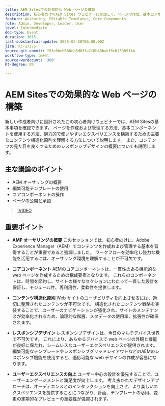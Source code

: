 ```yaml
---
title: AEM Sitesでの効果的な Web ページの構築
description: 初心者向けのAEM Sites ウェビナーに参加して、ページの作成、基本コンポーネント、コンテンツの構造化、レスポンシブデザインを、AEMのオーサリング、編集可能なテンプレート、コアコンポーネント、ページの公開の主要なポイントと共に学びましょう。
feature: Authoring, Editable Templates, Core Components
role: Admin, Developer, Leader, User
level: Intermediate
doc-type: Event
duration: 3015
last-substantial-update: 2025-02-20T00:00:00Z
jira: KT-17376
source-git-commit: f63e6bcb608eb6d03fa2f8b43babf0cb13909f4b
workflow-type: tm+mt
source-wordcount: '300'
ht-degree: 0%

---
```



# AEM Sitesでの効果的な Web ページの構築

新しい作成者向けに設計されたこの初心者向けウェビナーでは、AEM Sitesの基本事項を確認できます。 ページを作成および管理する方法、基本コンポーネントを使用する方法、魅力的で使いやすいエクスペリエンスを構築するための主要なコンテンツ構造化原則を理解する方法について説明します。 また、コンテンツの見た目を良くするためのレスポンシブデザインの概要についても説明します。

## 主な議論のポイント

* AEM オーサリングの概要
* 編集可能テンプレートの使用
* コアコンポーネントの操作
* ページの公開と承認

>[!VIDEO](https://video.tv.adobe.com/v/3444455/?learn=on&enablevpops)

## 重要ポイント

* **AMP オーサリングの概要** このセッションでは、初心者向けに、Adobe Experience Manager（AEM）でコンテンツを作成および管理する基本を習得することが重要であると強調しました。 ワークフローを効率化し強力な機能を活用するには、オーサリング環境を理解することが不可欠です。

* **コアコンポーネント** AEMのコアコンポーネントは、一貫性のある機能的な web ページを作成するための構成要素となります。 これらのコンポーネントは、時間を節約し、サイトの様々なセクションにわたって一貫した設計を保証し、モジュール性、再利用性、柔軟性を提供します。

* **コンテンツ構造化原則** Web サイトのユーザビリティを向上させるには、適切に整理されたコンテンツが不可欠です。 構造化されたコンテンツ戦略を実装することで、ユーザーのナビゲーションが強化され、サイトのメンテナンスが効率化されるため、論理的な階層、メタデータの使用率、拡張性が確保されます。

* **レスポンシブデザイン** レスポンシブデザインは、今日のマルチデバイス世界で不可欠です。 これにより、あらゆるデバイスで web ページの外観と機能が良好に保たれ、シームレスなユーザーエクスペリエンスが提供されます。 編集可能なテンプレートやレスポンシブグリッドレイアウトなどのAEMのレスポンシブ機能を使用すると、適応可能な web デザインの作成が容易になります。

* **ユーザーエクスペリエンスの向上** ユーザー中心の設計を優先することで、ユーザーエンゲージメントと満足度が向上します。 考え抜かれたデザインアプローチは、オーディエンスとのインタラクションを向上させ、より楽しいエクスペリエンスを提供することにつながり、計画、テンプレートの活用、変更の定期的なプレビューの重要性が強調されます。